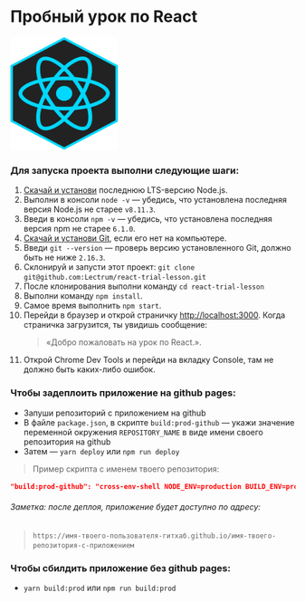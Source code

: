 # Пробный урок по React

<img src="./static/logos/react.png" alt="react-logo" width="190px" height="200pxt">

### Для запуска проекта выполни следующие шаги:

1.  [Скачай и установи](https://nodejs.org/en/) последнюю LTS-версию Node.js.
2.  Выполни в консоли `node -v` — убедись, что установлена последняя версия Node.js не старее `v8.11.3`.
3.  Введи в консоли `npm -v` — убедись, что установлена последняя версия npm не старее `6.1.0`.
4.  [Скачай и установи Git](https://github.com/Lectrum/react-trial-lesson), если его нет на компьютере.
5.  Введи `git --version` — проверь версию установленного Git, должно быть не ниже `2.16.3`.
6.  Склонируй и запусти этот проект: `git clone git@github.com:Lectrum/react-trial-lesson.git`
7.  После клонирования выполни команду `cd react-trial-lesson`
8.  Выполни команду `npm install`.
9.  Самое время выполнить `npm start`.
10. Перейди в браузер и открой страничку [http://localhost:3000](http://localhost:3000/). Когда страничка загрузится, ты увидишь сообщение:
    > «Добро пожаловать на урок по React.».
11. Открой Chrome Dev Tools и перейди на вкладку Console, там не должно быть каких-либо ошибок.

### Чтобы задеплоить приложение на github pages:

-   Запуши репозиторий с приложением на github
-   В файле `package.json`, в скрипте `build:prod-github` — укажи значение переменной окружения `REPOSITORY_NAME` в виде имени своего репозитория на github
-   Затем — `yarn deploy` или `npm run deploy`

> Пример скрипта с именем твоего репозитория:

```json
"build:prod-github": "cross-env-shell NODE_ENV=production BUILD_ENV=production REPOSITORY_NAME=`имя-твоего-репозитория` npm run build:config
```

###### Заметка: после деплоя, приложение будет доступно по адресу:

> `https://имя-твоего-пользователя-гитхаб.github.io/имя-твоего-репозитория-с-приложением`

### Чтобы сбилдить приложение без github pages:

-   `yarn build:prod` или `npm run build:prod`
